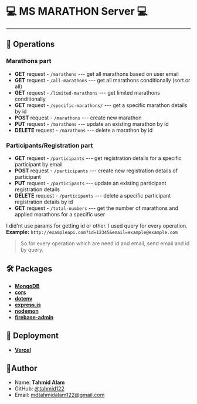 # 💻 MS MARATHON Server 💻

---

## 📢 Operations

### Marathons part

- **GET** request - `/marathons` --- get all marathons based on user email
- **GET** request - `/all-marathons` --- get all marathons conditionally (sort or all)
- **GET** request - `/limited-marathons` --- get limited marathons conditionally
- **GET** request - `/specific-marathons/` --- get a specific marathon details by id
- **POST** request - `/marathons` --- create new marathon
- **PUT** request - `/marathons` --- update an existing marathon by id
- **DELETE** request - `/marathons` --- delete a marathon by id

### Participants/Registration part

- **GET** request - `/participants` --- get registration details for a specific participant by email
- **POST** request - `/participants` --- create new registration details of participant
- **PUT** request - `/participants` --- update an existing participant registration details
- **DELETE** request - `/participants` --- delete a specific participant registration details by id
- **GET** request - `/total-numbers` --- get the number of marathons and applied marathons for a specific user

I did'nt use params for getting id or other. I used query for every operation.
**Example:** `http://exampleapi.com?id=12345&email=example@example.com`

> So for every operation which are need id and email, send email and id by query.

## 🛠️ Packages

- **[MongoDB](https://www.mongodb.com/)**
- **[cors](https://www.npmjs.com/package/cors)**
- **[dotenv](https://www.npmjs.com/package/dotenv)**
- **[express.js](https://expressjs.com/)**
- **[nodemon](https://www.npmjs.com/package/nodemon)**
- **[firebase-admin](https://www.npmjs.com/package/firebase-admin)**

## 🚀 Deployment

- **[Vercel](https://vercel.com/)**

## 📝Author

- Name: **Tahmid Alam**
- GitHub: [@tahmid122](www.github.com/tahmid122)
- Email: <mdtahmidalam122@gmail.com>
